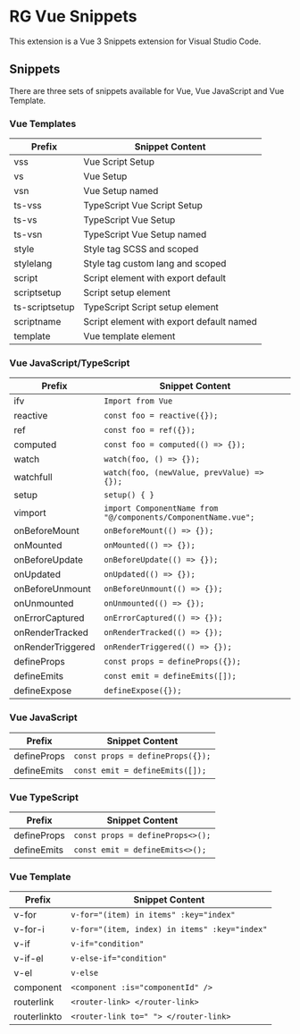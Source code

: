 # RG Vue Snippets

This extension is a Vue 3 Snippets extension for Visual Studio Code.

## Snippets

There are three sets of snippets available for Vue, Vue JavaScript and Vue Template.

### Vue Templates

| Prefix         | Snippet Content                          |
| -------------- | ---------------------------------------- |
| vss            | Vue Script Setup                         |
| vs             | Vue Setup                                |
| vsn            | Vue Setup named                          |
| ts-vss         | TypeScript Vue Script Setup              |
| ts-vs          | TypeScript Vue Setup                     |
| ts-vsn         | TypeScript Vue Setup named               |
| style          | Style tag SCSS and scoped                |
| stylelang      | Style tag custom lang and scoped         |
| script         | Script element with export default       |
| scriptsetup    | Script setup element                     |
| ts-scriptsetup | TypeScript Script setup element          |
| scriptname     | Script element with export default named |
| template       | Vue template element                     |

### Vue JavaScript/TypeScript

| Prefix            | Snippet Content                                               |
| ----------------- | ------------------------------------------------------------- |
| ifv               | `Import from Vue`                                             |
| reactive          | `const foo = reactive({});`                                   |
| ref               | `const foo = ref({});`                                        |
| computed          | `const foo = computed(() => {});`                             |
| watch             | `watch(foo, () => {});`                                       |
| watchfull         | `watch(foo, (newValue, prevValue) => {});`                    |
| setup             | `setup() { }`                                                 |
| vimport           | `import ComponentName from "@/components/ComponentName.vue";` |
| onBeforeMount     | `onBeforeMount(() => {});`                                    |
| onMounted         | `onMounted(() => {});`                                        |
| onBeforeUpdate    | `onBeforeUpdate(() => {});`                                   |
| onUpdated         | `onUpdated(() => {});`                                        |
| onBeforeUnmount   | `onBeforeUnmount(() => {});`                                  |
| onUnmounted       | `onUnmounted(() => {});`                                      |
| onErrorCaptured   | `onErrorCaptured(() => {});`                                  |
| onRenderTracked   | `onRenderTracked(() => {});`                                  |
| onRenderTriggered | `onRenderTriggered(() => {});`                                |
| defineProps       | `const props = defineProps({});`                              |
| defineEmits       | `const emit = defineEmits([]);`                               |
| defineExpose      | `defineExpose({});`                                           |

### Vue JavaScript

| Prefix      | Snippet Content                  |
| ----------- | -------------------------------- |
| defineProps | `const props = defineProps({});` |
| defineEmits | `const emit = defineEmits([]);`  |

### Vue TypeScript

| Prefix      | Snippet Content                  |
| ----------- | -------------------------------- |
| defineProps | `const props = defineProps<>();` |
| defineEmits | `const emit = defineEmits<>();`  |

### Vue Template

| Prefix       | Snippet Content                               |
| ------------ | --------------------------------------------- |
| v-for        | `v-for="(item) in items" :key="index"`        |
| v-for-i      | `v-for="(item, index) in items" :key="index"` |
| v-if         | `v-if="condition"`                            |
| v-if-el      | `v-else-if="condition"`                       |
| v-el         | `v-else`                                      |
| component    | `<component :is="componentId" />`             |
| routerlink   | `<router-link> </router-link>`                |
| routerlinkto | `<router-link to=" "> </router-link>`         |
